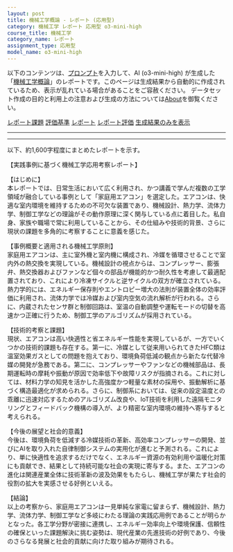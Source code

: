 ```yaml
---
layout: post
title: 機械工学概論 - レポート (応用型)
category: 機械工学 レポート 応用型 o3-mini-high
course_title: 機械工学
category_name: レポート
assignment_type: 応用型
model_name: o3-mini-high
---
```


以下のコンテンツは、[プロンプト](https://github.com/takedatoshiyuki/synthetic_assignments/tree/main/generated/機械工学/o3-mini-high/prompt_レポート-応用型.md)を入力して、AI (o3-mini-high) が生成した「[機械工学概論](/contents/機械工学/)」のレポートです。このページは生成結果から自動的に作成されているため、表示が乱れている場合があることをご容赦ください。
データセット作成の目的と利用上の注意および生成の方法については[About](/About)を御覧ください。

[レポート課題](../レポート課題-応用型)
[評価基準](../評価基準-応用型)
[レポート](../レポート-応用型)
[レポート評価](../レポート評価-応用型)
[生成結果のみを表示](https://github.com/takedatoshiyuki/synthetic_assignments/tree/main/generated/機械工学/o3-mini-high/レポート-応用型.md)
  

***
***
  
以下、約1,600字程度にまとめたレポートを示す。

【実践事例に基づく機械工学応用考察レポート】

【はじめに】  
本レポートでは、日常生活において広く利用され、かつ講義で学んだ複数の工学領域が融合している事例として「家庭用エアコン」を選定した。エアコンは、快適な室内環境を維持するための不可欠な装置であり、機械設計、熱力学、流体力学、制御工学などの理論がその動作原理に深く関与している点に着目した。私自身、家族や職場で常に利用していることから、その仕組みや技術的背景、さらに現状の課題を多角的に考察することに意義を感じた。

【事例概要と適用される機械工学原則】  
家庭用エアコンは、主に室外機と室内機に構成され、冷媒を循環させることで室内外の熱交換を実現している。機械設計の視点からは、コンプレッサー、膨張弁、熱交換器およびファンなど個々の部品が機能的かつ耐久性を考慮して最適配置されており、これにより冷凍サイクルと逆サイクルの双方が確立されている。熱力学的には、エネルギー保存則やエントロピー増大の法則が装置全体の効率評価に利用され、流体力学では冷媒および室内空気の流れ解析が行われる。さらに、内蔵されたセンサ群と制御回路は、室温の自動調整や運転モードの切替を高速かつ正確に行うため、制御工学のアルゴリズムが採用されている。

【技術的考察と課題】  
現状、エアコンは高い快適性と省エネルギー性能を実現しているが、一方でいくつかの技術的課題も存在する。第一に、冷媒として従来用いられてきたHFC類は温室効果ガスとしての問題を抱えており、環境負荷低減の観点から新たな代替冷媒の開発が急務である。第二に、コンプレッサーやファンなどの機械部品は、長期運転時の摩耗や振動が原因で効率低下や故障リスクが指摘される。これに対しては、材料力学の知見を活かした高強度かつ軽量な素材の採用や、振動解析に基づく構造最適化が求められる。さらに、制御系においては、従来の設定温度との乖離に迅速対応するためのアルゴリズム改良や、IoT技術を利用した遠隔モニタリングとフィードバック機構の導入が、より精密な室内環境の維持へ寄与すると考えられる。

【今後の展望と社会的意義】  
今後は、環境負荷を低減する冷媒技術の革新、高効率コンプレッサーの開発、並びにAIを取り入れた自律制御システムの実用化が進むと予測される。これにより、単に快適性を追求するだけでなく、エネルギー資源の有効利用や温暖化対策にも貢献でき、結果として持続可能な社会の実現に寄与する。また、エアコンの進化は関連産業全体に技術革新の波及効果をもたらし、機械工学が果たす社会的役割の拡大を実感させる好例といえる。

【結論】  
以上の考察から、家庭用エアコンは一見単純な家電に留まらず、機械設計、熱力学、流体力学、制御工学など多岐にわたる理論の実践応用例であることが明らかとなった。各工学分野が密接に連携し、エネルギー効率向上や環境保護、信頼性の確保といった課題解決に挑む姿勢は、現代産業の先進技術の好例であり、今後のさらなる発展と社会的貢献に向けた取り組みが期待される。
